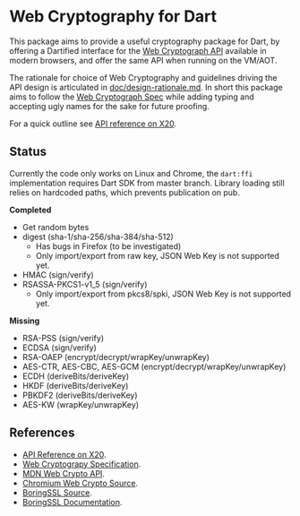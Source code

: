 Web Cryptography for Dart
=========================

This package aims to provide a useful cryptography package for Dart, by offering
a Dartified interface for the [Web Cryptograph API][webcrypto-spec] available
in modern browsers, and offer the same API when running on the VM/AOT.

The rationale for choice of Web Cryptography and guidelines driving the API
design is articulated in [doc/design-rationale.md](doc/design-rationale.md).
In short this package aims to follow the [Web Cryptograph Spec][webcrypto-spec]
while adding typing and accepting ugly names for the sake for future proofing.

For a quick outline see [API reference on X20][api-docs].

## Status

Currently the code only works on Linux and Chrome, the `dart:ffi` implementation
requires Dart SDK from master branch. Library loading still relies on hardcoded
paths, which prevents publication on pub.

**Completed**
 * Get random bytes
 * digest (sha-1/sha-256/sha-384/sha-512)
   * Has bugs in Firefox (to be investigated)
   * Only import/export from raw key, JSON Web Key is not supported yet.
 * HMAC (sign/verify)
 * RSASSA-PKCS1-v1_5 (sign/verify)
   * Only import/export from pkcs8/spki, JSON Web Key is not supported yet.

**Missing**
 * RSA-PSS (sign/verify)
 * ECDSA (sign/verify)
 * RSA-OAEP	(encrypt/decrypt/wrapKey/unwrapKey)
 * AES-CTR, AES-CBC, AES-GCM (encrypt/decrypt/wrapKey/unwrapKey)
 * ECDH (deriveBits/deriveKey)
 * HKDF (deriveBits/deriveKey)
 * PBKDF2	(deriveBits/deriveKey)
 * AES-KW (wrapKey/unwrapKey)

## References

 * [API Reference on X20][api-docs].
 * [Web Cryptograpy Specification][webcrypto-spec].
 * [MDN Web Crypto API][webcrypto-mdn].
 * [Chromium Web Crypto Source][chrome-src].
 * [BoringSSL Source][boringssl-src].
 * [BoringSSL Documentation][boringssl-docs].

[api-docs]: https://jonasfj.users.x20web.corp.google.com/www/no_crawl/webcrypto.dart/webcrypto/webcrypto-library.html
[webcrypto-spec]: https://www.w3.org/TR/WebCryptoAPI/
[webcrypto-mdn]: https://developer.mozilla.org/en-US/docs/Web/API/Web_Crypto_API
[chrome-src]: https://chromium.googlesource.com/chromium/src/+/master/components/webcrypto
[boringssl-src]: https://boringssl.googlesource.com/boringssl/
[boringssl-docs]: https://commondatastorage.googleapis.com/chromium-boringssl-docs/headers.html